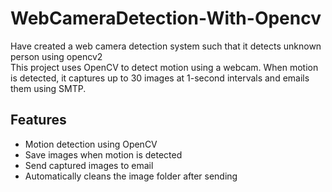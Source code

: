 # WebCameraDetection-With-Opencv
Have created  a web camera detection system such that it detects unknown person using opencv2  
This project uses OpenCV to detect motion using a webcam. When motion is detected, it captures up to 30 images at 1-second intervals and emails them using SMTP.
## Features
- Motion detection using OpenCV
- Save images when motion is detected
- Send captured images to email
- Automatically cleans the image folder after sending
